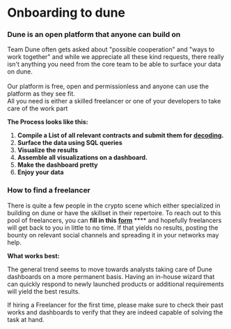 # Onboarding to dune

### Dune is an open platform that anyone can build on

Team Dune often gets asked about "possible cooperation" and "ways to work together" and while we appreciate all these kind requests, there really isn't anything you need from the core team to be able to surface your data on dune. \
\
Our platform is free, open and permissionless and anyone can use the platform as they see fit. \
All you need is either a skilled freelancer or one of your developers to take care of the work part

**The Process looks like this:**

1. &#x20;**Compile a List of all relevant contracts and submit them for** [**decoding**](../data-tables/data-tables/decoded-data.md)**.**
2. &#x20;**Surface the data using SQL queries**
3. &#x20;**Visualize the results**
4. &#x20;**Assemble all visualizations on a dashboard.**
5. &#x20;**Make the dashboard pretty**
6. &#x20;**Enjoy your data**

###

### How to find a freelancer

There is quite a few people in the crypto scene which either specialized in building on dune or have the skillset in their repertoire. To reach out to this pool of freelancers, you can **fill in this** [**form**](http://bounties.dune.xyz) **** and hopefully freelancers will get back to you in little to no time. If that yields no results, posting the bounty on relevant social channels and spreading it in your networks may help.

**What works best:**

The general trend seems to move towards analysts taking care of Dune dashboards on a more permanent basis. Having an in-house wizard that can quickly respond to newly launched products or additional requirements will yield the best results.

If hiring a Freelancer for the first time, please make sure to check their past works and dashboards to verify that they are indeed capable of solving the task at hand.



